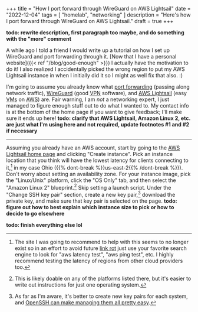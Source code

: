 +++
title = "How I port forward through WireGuard on AWS Lightsail"
date = "2022-12-04"
tags = [
  "homelab",
  "networking"
]
description = "Here's how I port forward through WireGuard on AWS Lightsail."
draft = true
+++

**todo: rewrite description, first paragraph too maybe, and do something with the "more" comment**

A while ago I told a friend I would write up a tutorial on how I set up WireGuard and port forwarding through it. [Now that I have a personal website]({{< ref "/blog/good-enough" >}}) I actually have the motivation to do it! I also realized I accidentally picked the wrong region to put my AWS Lightsail instance in when I initially did it so I might as well fix that also. :)

<!--more-->

I'm going to assume you already know what [port forwarding](https://en.wikipedia.org/wiki/Port_forwarding) (passing along network traffic), [WireGuard](https://www.wireguard.com) (good <abbr title="virtual private network">VPN</abbr> software), and [AWS Lightsail](https://aws.amazon.com/lightsail/) (easy <abbr title="virtual machines">VMs</abbr> on <abbr title="Amazon Web Services">AWS</abbr>) are. Fair warning, I am _not_ a networking expert, I just managed to figure enough stuff out to do what I wanted to. My contact info is at the bottom of the home page if you want to give feedback; I'll make sure it ends up here! **todo: clarify that AWS Lightsail, Amazon Linux 2, etc. are just what I'm using here and not required, update footnotes #1 and #2 if necessary**

---

Assuming you already have an AWS account, start by going to the [AWS Lightsail home page](https://lightsail.aws.amazon.com) and clicking "Create instance". Pick an instance location that you think will have the lowest latency for clients connecting to it,[^1] in my case Ohio ({{% dont-break %}}us-east-2{{% /dont-break %}}). Don't worry about setting an availability zone. For your instance image, pick the "Linux/Unix" platform, click the "OS Only" tab, and then select the "Amazon Linux 2" blueprint.[^2] Skip setting a launch script. Under the "Change SSH key pair" section, create a new key pair,[^3] download the private key, and make sure that key pair is selected on the page. **todo: figure out how to best explain which instance size to pick or how to decide to go elsewhere**

**todo: finish everything else lol**

<!-- Personally, I don't put that much traffic through my VPN, so I chose the cheapest instance option, but you should pick what makes the most _economic_ sense. Just because I'm using AWS doesn't mean you should, you can still change your mind at this point without having spent any money and you can still follow most of the rest of the instructions in this guide. -->

[^1]: The site I was going to recommend to help with this seems to no longer exist so in an effort to avoid future [link rot](https://en.wikipedia.org/wiki/Link_rot) just use your favorite search engine to look for "aws latency test", "aws ping test", etc. I highly recommend testing the latency of regions from other cloud providers too.

[^2]: This is likely doable on any of the platforms listed there, but it's easier to write out instructions for just one operating system.

[^3]: As far as I'm aware, it's better to create new key pairs for each system, and [OpenSSH can make managing them all pretty easy](https://try.popho.be/ssh-keys.html).
